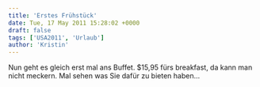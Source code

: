```yaml
---
title: 'Erstes Frühstück'
date: Tue, 17 May 2011 15:28:02 +0000
draft: false
tags: ['USA2011', 'Urlaub']
author: 'Kristin'
---
```


Nun geht es gleich erst mal ans Buffet. $15,95 fürs breakfast, da kann man nicht meckern. Mal sehen was Sie dafür zu bieten haben...